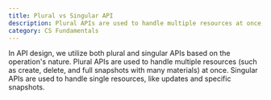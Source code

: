 ```yaml
---
title: Plural vs Singular API
description: Plural APIs are used to handle multiple resources at once, while singular APIs are used to handle single resources.
category: CS Fundamentals
---
```


In API design, we utilize both plural and singular APIs based on the operation's nature. Plural APIs are used to handle multiple resources (such as create, delete, and full snapshots with many materials) at once. Singular APIs are used to handle single resources, like updates and specific snapshots.
